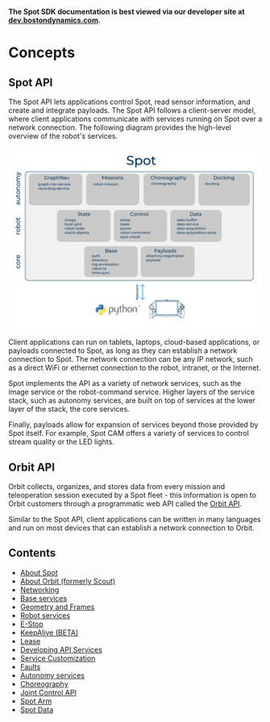 <!--
Copyright (c) 2023 Boston Dynamics, Inc.  All rights reserved.

Downloading, reproducing, distributing or otherwise using the SDK Software
is subject to the terms and conditions of the Boston Dynamics Software
Development Kit License (20191101-BDSDK-SL).
-->

<p class="github-only">
<b>The Spot SDK documentation is best viewed via our developer site at <a href="https://dev.bostondynamics.com">dev.bostondynamics.com</a>. </b>
</p>

# Concepts

## Spot API

The Spot API lets applications control Spot, read sensor information, and create and integrate payloads. The Spot API follows a client-server model, where client applications communicate with services running on Spot over a network connection. The following diagram provides the high-level overview of the robot's services.

![API Diagram](api_top_level.png)

Client applications can run on tablets, laptops, cloud-based applications, or payloads connected to Spot, as long as they can establish a network connection to Spot. The network connection can be any IP network, such as a direct WiFi or ethernet connection to the robot, intranet, or the Internet.

Spot implements the API as a variety of network services, such as the image service or the robot-command service. Higher layers of the service stack, such as autonomy services, are built on top of services at the lower layer of the stack, the core services.

Finally, payloads allow for expansion of services beyond those provided by Spot itself. For example, Spot CAM offers a variety of services to control stream quality or the LED lights.

## Orbit API

Orbit collects, organizes, and stores data from every mission and teleoperation session executed by a Spot fleet - this information is open to Orbit customers through a programmatic web API called the [Orbit API](about_orbit.md).

Similar to the Spot API, client applications can be written in many languages and run on most devices that can establish a network connection to Orbit.

## Contents

- [About Spot](about_spot.md)
- [About Orbit (formerly Scout)](about_orbit.md)
- [Networking](networking.md)
- [Base services](base_services.md)
- [Geometry and Frames](geometry_and_frames.md)
- [Robot services](robot_services.md)
- [E-Stop](estop_service.md)
- [KeepAlive (BETA)](keepalive_service.md)
- [Lease](lease_service.md)
- [Developing API Services](developing_api_services.md)
- [Service Customization](service_customization.md)
- [Faults](faults.md)
- [Autonomy services](autonomy/README.md)
- [Choreography](choreography/README.md)
- [Joint Control API](joint_control/README.md)
- [Spot Arm](arm/README.md)
- [Spot Data](data.md)
